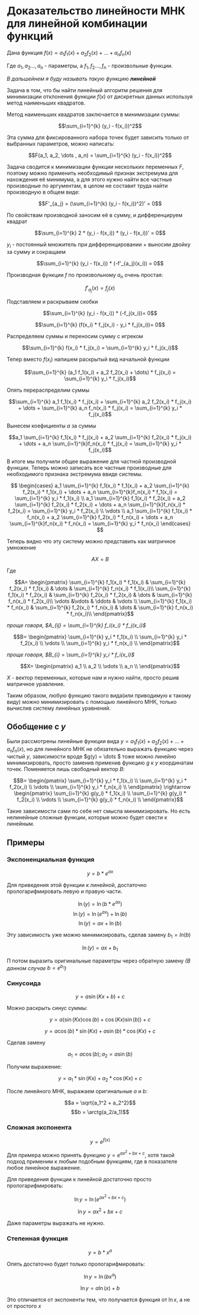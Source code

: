 # Доказательство линейности МНК для линейной комбинации функций

Дана функция $f(x) = a_1 f_1(x) + a_2 f_2(x) +  \dots + a_n f_n(x)$

Где $a_1, a_2 \dots , a_n$ - параметры, а $f_1, f_2 \dots , f_n$ - произвольные функции.

*В дальшейнем я буду называть такую функцию **линейной***

Задача в том, что бы найти линейный алгоритм решения для минимизации отклонения функции $f(x)$ от дискретных данных используя метод наименьших квадратов.

Метод наименьших квадратов заключается в минимизации суммы:

$$\sum_{i=1}^{k} (y_i - f(x_i))^2$$

Эта сумма для фиксированного набора точек будет зависить только от выбранных параметров, можно написать:

$$F(a_1, a_2, \dots , a_n) = \sum_{i=1}^{k} (y_i - f(x_i))^2$$

Задача сводится к минимизации функции нескольких переменных $F$, поэтому можно применить необходимый признак экстремума для нахождения её минимума, а для этого нужно найти все частные производные по аргументам, в целом не составит труда найти производную в общем виде:

$$F'_{a_j} = (\sum_{i=1}^{k} (y_i - f(x_i))^2)' = 0$$

По свойствам производной заносим её в сумму, и дифференцируем квадрат

$$\sum_{i=1}^{k} 2 * (y_i - f(x_i)) * (y_i - f(x_i))' = 0$$

$y_i$ - постоянный множитель при дифференцировании + выносим двойку за сумму и сокращаем

$$\sum_{i=1}^{k} (y_i - f(x_i)) * (-f'_{a_j}(x_i)) = 0$$

Производная функции $f$ по произвольному $a_n$ очень простая:

$$f'_{a_j}(x) = f_j(x)$$

Подставляем и раскрываем скобки

$$\sum_{i=1}^{k} (y_i - f(x_i)) * (-f_j(x_i))= 0$$

$$\sum_{i=1}^{k} (f(x_i) * f_j(x_i) - y_i * f_j(x_i))= 0$$

Распределяем суммы и переносим сумму с игреком

$$\sum_{i=1}^{k} f(x_i) * f_j(x_i) = \sum_{i=1}^{k} y_i * f_j(x_i)$$

Тепер вместо $f(x_i)$ напишем раскрытый вид начальной функции 

$$\sum_{i=1}^{k} (a_1 f_1(x_i) + a_2 f_2(x_i) + \dots) * f_j(x_i) = \sum_{i=1}^{k} y_i * f_j(x_i)$$

Опять перераспределим суммы

$$\sum_{i=1}^{k} a_1 f_1(x_i) * f_j(x_i) + \sum_{i=1}^{k} a_2 f_2(x_i) * f_j(x_i) + \dots + \sum_{i=1}^{k} a_n f_n(x_i) * f_j(x_i) = \sum_{i=1}^{k} y_i * f_j(x_i)$$

Вынесем коефициенты $a$ за суммы

$$a_1 \sum_{i=1}^{k} f_1(x_i) * f_j(x_i) + a_2 \sum_{i=1}^{k} f_2(x_i) * f_j(x_i) + \dots + a_n \sum_{i=1}^{k}f_n(x_i) * f_j(x_i) = \sum_{i=1}^{k} y_i * f_j(x_i)$$

В итоге мы получили общее выражение для частной производной функции. Теперь можно записать все частные производные для необходимого признака экстремума ввиде системы.

$$
\begin{cases} 
a_1 \sum_{i=1}^{k} f_1(x_i) * f_1(x_i) + a_2 \sum_{i=1}^{k} f_2(x_i) * f_1(x_i) + \dots + a_n \sum_{i=1}^{k}f_n(x_i) * f_1(x_i) = \sum_{i=1}^{k} y_i * f_1(x_i)
\\
a_1 \sum_{i=1}^{k} f_1(x_i) * f_2(x_i) + a_2 \sum_{i=1}^{k} f_2(x_i) * f_2(x_i) + \dots + a_n \sum_{i=1}^{k}f_n(x_i) * f_2(x_i) = \sum_{i=1}^{k} y_i * f_2(x_i)
\\
\vdots
\\
a_1 \sum_{i=1}^{k} f_1(x_i) * f_n(x_i) + a_2 \sum_{i=1}^{k} f_2(x_i) * f_n(x_i) + \dots + a_n \sum_{i=1}^{k}f_n(x_i) * f_n(x_i) = \sum_{i=1}^{k} y_i * f_n(x_i)
\end{cases}
$$

Теперь видно что эту систему можно представить как матричное умножение

$$AX=B$$

Где

$$A=
\begin{pmatrix}
\sum_{i=1}^{k} f_1(x_i) * f_1(x_i) & \sum_{i=1}^{k} f_2(x_i) * f_1(x_i) & \dots & \sum_{i=1}^{k} f_n(x_i) * f_1(x_i)\\
\sum_{i=1}^{k} f_1(x_i) * f_2(x_i) & \sum_{i=1}^{k} f_2(x_i) * f_2(x_i) & \dots & \sum_{i=1}^{k} f_n(x_i) * f_2(x_i)\\
\vdots &\vdots & \ddots & \vdots \\
\sum_{i=1}^{k} f_1(x_i) * f_n(x_i) & \sum_{i=1}^{k} f_2(x_i) * f_n(x_i) & \dots & \sum_{i=1}^{k} f_n(x_i) * f_n(x_i)\\
\end{pmatrix}$$

*проще говоря, $A_{ij} = \sum_{i=1}^{k} f_i(x_i) * f_j(x_i)$*

$$B=
\begin{pmatrix}
\sum_{i=1}^{k} y_i * f_1(x_i) \\
\sum_{i=1}^{k} y_i * f_2(x_i) \\
\vdots \\
\sum_{i=1}^{k} y_i * f_n(x_i) \\
\end{pmatrix}$$

*проще говоря, $B_{i} = \sum_{i=1}^{k} y_i * f_i(x_i)$*

$$X=
\begin{pmatrix}
a_1 \\
a_2 \\
\vdots \\
a_n \\
\end{pmatrix}$$

$X$ - вектор переменных, которые нам и нужно найти, просто решив матричное уравление.

Таким образом, любую функцию такого вида(или приводимую к такому виду) можно минимизировать с помощью линейного МНК, только вычислив систему линейных уравнений.

## Обобщение с $y$

Были рассмотрены линейные функции вида $y = a_1 f_1(x) + a_2 f_2(x) + \dots + a_n f_n(x)$, но для линейного МНК не обязательно выражать функцию через чистый $y$, зависимости вроде $g(y) = \dots $ тоже можно линейно минимизировать, просто заменив применив функцию $g$ к $y$ координатам точек. Поменяется лишь свободный вектор $B$:

$$B=
\begin{pmatrix}
\sum_{i=1}^{k} y_i * f_1(x_i) \\
\sum_{i=1}^{k} y_i * f_2(x_i) \\
\vdots \\
\sum_{i=1}^{k} y_i * f_n(x_i) \\
\end{pmatrix} \rightarrow \begin{pmatrix}
\sum_{i=1}^{k} g(y_i) * f_1(x_i) \\
\sum_{i=1}^{k} g(y_i) * f_2(x_i) \\
\vdots \\
\sum_{i=1}^{k} g(y_i) * f_n(x_i) \\
\end{pmatrix}$$

Такие зависимости сами по себе нет смысла минимизировать. Но есть нелинейные сложные функции, которые можно будет свести к линейным.

## Примеры

### Экспоненциальная функция

$$y = b * e^{ax}$$

Для приведения этой функции к линейной, достаточно прологарифмировать левую и правую части.

$$\ln(y) = \ln(b * e^{ax})$$
$$\ln(y) = \ln(e^{ax}) + \ln(b)$$
$$\ln(y) = ax + \ln(b)$$

Эту зависимость уже можно минимизировать, сделав замену $b_1 = ln(b)$

$$\ln(y) = ax + b_1$$

П потом выразить оригинальные параметры через обратную замену *(В данном случае $b = e^{b_1}$)*

### Синусоида

$$y = a\sin(Kx + b) + c$$

Можно раскрыть синус суммы:

$$y = a (\sin(Kx)\cos(b) + \cos(Kx)\sin(b)) + c$$

$$y = a \cos(b) * \sin(Kx) + a \sin(b) * \cos(Kx) + c$$

Сделав замену 

$$a_1 = a\cos(b); a_2 = a \sin(b)$$

Получим выражение:

$$y = a_1 * \sin(Kx) + a_2 * \cos(Kx) + c$$

После линейного МНК, выражаем оригинальные $a$ и $b$:

$$a = \sqrt{a_1^2 + a_2^2}$$
$$b = \arctg(a_2/a_1)$$

### Сложная экспонента 

$$y = e^{f(x)}$$

Для примера можно принять функцию $y = e^{ax^2 + bx + c}$, хотя такой подход применим к любым подобным функциям, где в показателе любое линейное выражение.

Для приведения функции к линейной достаточно просто прологарифмировать:

$$\ln y = \ln(e^{ax^2 + bx + c})$$

$$\ln y = ax^2 + bx + c$$

Даже параметры выражать не нужно.

### Степенная функция

$$y = b * x^a$$

Опять достаточно будет только прологарифмировать:

$$\ln y = \ln (b x^a)$$

$$\ln y = a \ln(x) + b$$

Это отличается от экспоненты тем, что получается функция от $\ln x$, а не от простого $x$